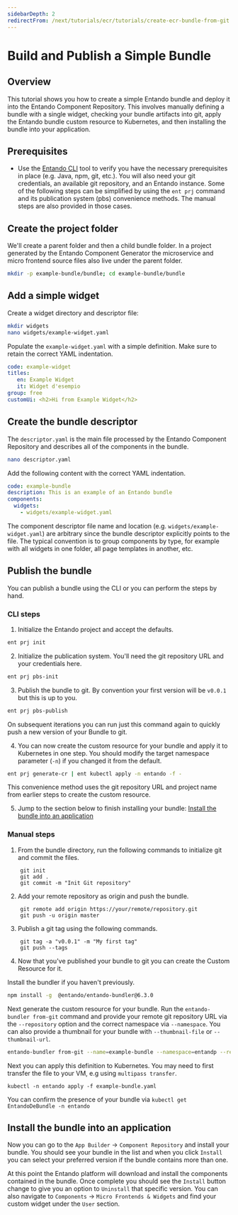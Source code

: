 ```yaml
---
sidebarDepth: 2
redirectFrom: /next/tutorials/ecr/tutorials/create-ecr-bundle-from-git.html
---
```

# Build and Publish a Simple Bundle

## Overview
This tutorial shows you how to create a simple Entando bundle and deploy it into the Entando Component Repository. This involves manually defining a bundle with a single widget, checking your bundle artifacts into git, apply the Entando bundle custom resource to Kubernetes, and then installing the bundle into your application. 

## Prerequisites
* Use the [Entando CLI](../../docs/reference/entando-cli.md#check-environment) tool to verify you have the necessary prerequisites in place (e.g. Java, npm, git, etc.). You will also need your git credentials, an available git repository, and an Entando instance. Some of the following steps can be simplified by using the `ent prj` command and its publication system (pbs) convenience methods. The manual steps are also provided in those cases.

## Create the project folder 
We'll create a parent folder and then a child bundle folder. In a project generated by the Entando Component Generator the microservice and micro frontend source files also live under the parent folder.

``` sh
mkdir -p example-bundle/bundle; cd example-bundle/bundle 
```
## Add a simple widget

Create a widget directory and descriptor file:
``` sh
mkdir widgets
nano widgets/example-widget.yaml
```

Populate the `example-widget.yaml` with a simple definition. Make sure to retain the correct YAML indentation.
``` yaml
code: example-widget
titles:
   en: Example Widget
   it: Widget d'esempio
group: free
customUi: <h2>Hi from Example Widget</h2>
```

## Create the bundle descriptor

The `descriptor.yaml` is the main file processed by the Entando Component Repository and describes all of the components in the bundle. 
``` sh
nano descriptor.yaml
```
Add the following content with the correct YAML indentation.
``` yaml
code: example-bundle
description: This is an example of an Entando bundle
components:
  widgets:
    - widgets/example-widget.yaml
```
The component descriptor file name and location (e.g. `widgets/example-widget.yaml`) are arbitrary since the bundle descriptor explicitly points to the file. The typical convention is to group components by type, for example with all widgets in one folder, all page templates in another, etc.

## Publish the bundle

You can publish a bundle using the CLI or you can perform the steps by hand.
### CLI steps
1. Initialize the Entando project and accept the defaults.
``` sh
ent prj init
``` 
2. Initialize the publication system. You'll need the git repository URL and your credentials here. 
``` sh
ent prj pbs-init
```
3. Publish the bundle to git. By convention your first version will be `v0.0.1` but this is up to you. 
``` sh
ent prj pbs-publish
``` 
On subsequent iterations you can run just this command again to quickly push a new version of your Bundle to git.

4. You can now create the custom resource for your bundle and apply it to Kubernetes in one step. You should modify the target namespace parameter (`-n`) if you changed it from the default.
``` sh
ent prj generate-cr | ent kubectl apply -n entando -f -
```
 This convenience method uses the git repository URL and project name from earlier steps to create the custom resource.
 
5. Jump to the section below to finish installing your bundle: [Install the bundle into an application](#install-the-bundle-into-an-application)


### Manual steps
1. From the bundle directory, run the following commands to initialize git and commit the files.
```
    git init
    git add .
    git commit -m "Init Git repository"
```

2. Add your remote repository as origin and push the bundle.
```
    git remote add origin https://your/remote/repository.git
    git push -u origin master
```

3. Publish a git tag using the following commands.
```
    git tag -a "v0.0.1" -m "My first tag"
    git push --tags
```

4. Now that you've published your bundle to git you can create the Custom Resource for it. 

Install the bundler if you haven't previously. 
``` sh
npm install -g  @entando/entando-bundler@6.3.0
```

Next generate the custom resource for your bundle. Run the `entando-bundler from-git` command and provide your remote git repository URL via the `--repository` option and the correct namespace via `--namespace`. You can also provide a thumbnail for your bundle with `--thumbnail-file` or `--thumbnail-url`.

``` sh
entando-bundler from-git --name=example-bundle --namespace=entandp --repository=https://your/remote/repository.git --dry-run > example-bundle.yaml
```

Next you can apply this definition to Kubernetes. You may need to first transfer the file to your VM, e.g using `multipass transfer`.

```
kubectl -n entando apply -f example-bundle.yaml
```

You can confirm the presence of your bundle via `kubectl get EntandoDeBundle -n entando`

## Install the bundle into an application
Now you can go to the `App Builder` → `Component Repository` and install your bundle. You should see your bundle in the list and when you click `Install` you can select your preferred version if the bundle contains more than one. 

At this point the Entando platform will download and install the components contained in the bundle. Once complete you should see the `Install` button change to give you an option to `Uninstall` that specific version. You can also navigate to `Components` → `Micro Frontends & Widgets` and find your custom widget under the `User` section. 


